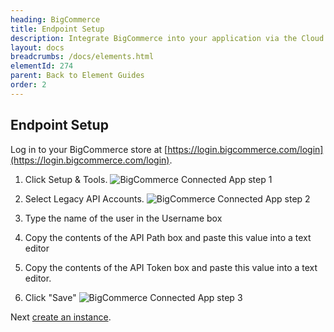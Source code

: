 ```yaml
---
heading: BigCommerce
title: Endpoint Setup
description: Integrate BigCommerce into your application via the Cloud Elements APIs.
layout: docs
breadcrumbs: /docs/elements.html
elementId: 274
parent: Back to Element Guides
order: 2
---
```

## Endpoint Setup

Log in to your BigCommerce store at [https://login.bigcommerce.com/login](https://login.bigcommerce.com/login).
1. Click Setup & Tools.
![BigCommerce Connected App step 1](http://cloud-elements.com/wp-content/uploads/2016/04/BigCommerceAPI1.png)

2. Select Legacy API Accounts.
![BigCommerce Connected App step 2](http://cloud-elements.com/wp-content/uploads/2016/04/BigCommerceAPI2.png)

3. Type the name of the user in the Username box

4. Copy the contents of the API Path box and paste this value into a text editor

5. Copy the contents of the API Token box and paste this value into a text editor.

6. Click "Save"
![BigCommerce Connected App step 3](http://cloud-elements.com/wp-content/uploads/2016/04/BigCommerceAPI3.png)

Next [create an instance](bigcommerce-create-instance.html).
